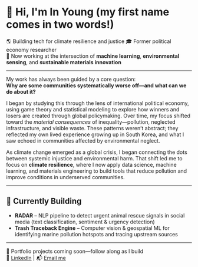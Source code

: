 # 👋 Hi, I'm In Young (my first name comes in two words!)

🌎 Building tech for climate resilience and justice
🎓 Former political economy researcher  
🔧 Now working at the intersection of **machine learning**, **environmental sensing**, and **sustainable materials innovation**  

---

My work has always been guided by a core question:  
**Why are some communities systematically worse off—and what can we do about it?**

I began by studying this through the lens of international political economy, using game theory and statistical modeling to explore how winners and losers are created through global policymaking. Over time, my focus shifted toward the *material consequences* of inequality—pollution, neglected infrastructure, and visible waste. These patterns weren’t abstract; they reflected my own lived experience growing up in South Korea, and what I saw echoed in communities affected by environmental neglect.

As climate change emerged as a global crisis, I began connecting the dots between systemic injustice and environmental harm. That shift led me to focus on **climate resilience**, where I now apply data science, machine learning, and materials engineering to build tools that reduce pollution and improve conditions in underserved communities.

---

## 🔬 Currently Building

- **RADAR** – NLP pipeline to detect urgent animal rescue signals in social media (text classification, sentiment & urgency detection)
- **Trash Traceback Engine** – Computer vision & geospatial ML for identifying marine pollution hotspots and tracing upstream sources

---

📘 Portfolio projects coming soon—follow along as I build  
🔗 [LinkedIn](https://www.linkedin.com/in/ip-biocode/) | 📬 [Email me](mailto:ip@bu.edu)
